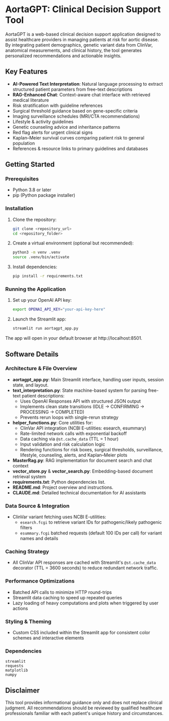 # AortaGPT: Clinical Decision Support Tool

AortaGPT is a web-based clinical decision support application designed to assist healthcare providers in managing patients at risk for aortic disease. By integrating patient demographics, genetic variant data from ClinVar, anatomical measurements, and clinical history, the tool generates personalized recommendations and actionable insights.

## Key Features
- **AI-Powered Text Interpretation**: Natural language processing to extract structured patient parameters from free-text descriptions
- **RAG-Enhanced Chat**: Context-aware chat interface with retrieved medical literature
- Risk stratification with guideline references
- Surgical threshold guidance based on gene-specific criteria
- Imaging surveillance schedules (MRI/CTA recommendations)
- Lifestyle & activity guidelines
- Genetic counseling advice and inheritance patterns
- Red flag alerts for urgent clinical signs
- Kaplan–Meier survival curves comparing patient risk to general population
- References & resource links to primary guidelines and databases

## Getting Started

### Prerequisites
- Python 3.8 or later
- pip (Python package installer)

### Installation
1. Clone the repository:
   ```bash
   git clone <repository_url>
   cd <repository_folder>
   ```
2. Create a virtual environment (optional but recommended):
   ```bash
   python3 -m venv .venv
   source .venv/bin/activate
   ```
3. Install dependencies:
   ```bash
   pip install -r requirements.txt
   ```

### Running the Application
1. Set up your OpenAI API key:
   ```bash
   export OPENAI_API_KEY="your-api-key-here"
   ```
2. Launch the Streamlit app:
   ```bash
   streamlit run aortagpt_app.py
   ```
The app will open in your default browser at http://localhost:8501.

## Software Details

### Architecture & File Overview
- **aortagpt_app.py**: Main Streamlit interface, handling user inputs, session state, and layout.
- **text_interpretation.py**: State machine-based system for parsing free-text patient descriptions:
  - Uses OpenAI Responses API with structured JSON output
  - Implements clean state transitions (IDLE → CONFIRMING → PROCESSING → COMPLETED)
  - Prevents rerun loops with single-rerun strategy
- **helper_functions.py**: Core utilities for:
  - ClinVar API integration (NCBI E-utilities: esearch, esummary)
  - Rate-limited network calls with exponential backoff
  - Data caching via `@st.cache_data` (TTL = 1 hour)
  - Input validation and risk calculation logic
  - Rendering functions for risk boxes, surgical thresholds, surveillance, lifestyle, counseling, alerts, and Kaplan–Meier plots
- **MasterRag.py**: RAG implementation for document search and chat context
- **vector_store.py** & **vector_search.py**: Embedding-based document retrieval system
- **requirements.txt**: Python dependencies list.
- **README.md**: Project overview and instructions.
- **CLAUDE.md**: Detailed technical documentation for AI assistants

### Data Source & Integration
- ClinVar variant fetching uses NCBI E-utilities:
  - `esearch.fcgi` to retrieve variant IDs for pathogenic/likely pathogenic filters
  - `esummary.fcgi` batched requests (default 100 IDs per call) for variant names and details

### Caching Strategy
- All ClinVar API responses are cached with Streamlit's `@st.cache_data` decorator (TTL = 3600 seconds) to reduce redundant network traffic.

### Performance Optimizations
- Batched API calls to minimize HTTP round-trips
- Streamlit data caching to speed up repeated queries
- Lazy loading of heavy computations and plots when triggered by user actions

### Styling & Theming
- Custom CSS included within the Streamlit app for consistent color schemes and interactive elements

### Dependencies
```text
streamlit
requests
matplotlib
numpy
``` 

## Disclaimer
This tool provides informational guidance only and does not replace clinical judgment. All recommendations should be reviewed by qualified healthcare professionals familiar with each patient's unique history and circumstances.
